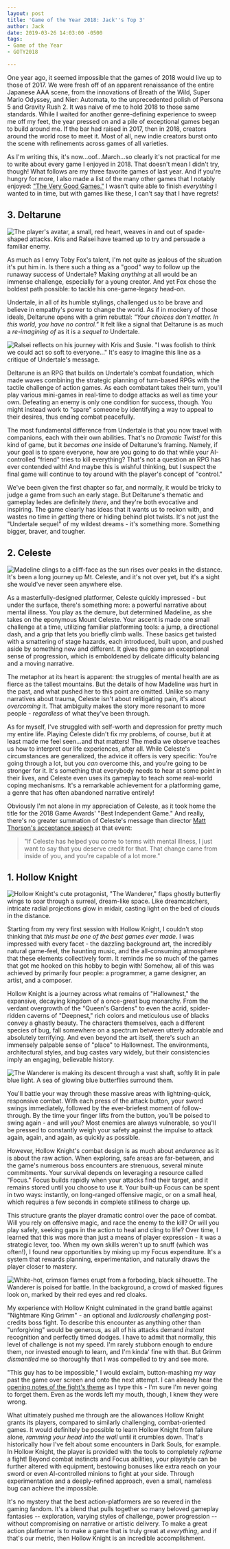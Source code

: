 ```yaml
---
layout: post
title: 'Game of the Year 2018: Jack''s Top 3'
author: Jack
date: 2019-03-26 14:03:00 -0500
tags:
- Game of the Year
- GOTY2018

---
```

One year ago, it seemed impossible that the games of 2018 would live up to those of 2017. We were fresh off of an apparent renaissance of the entire Japanese AAA scene, from the innovations of Breath of the Wild, Super Mario Odyssey, and Nier: Automata, to the unprecedented polish of Persona 5 and Gravity Rush 2. It was naive of me to hold 2018 to those same standards. While I waited for another genre-defining experience to sweep me off my feet, the year pressed on and a pile of exceptional games began to build around me. If the bar had raised in 2017, then in 2018, creators around the world rose to meet it. Most of all, new indie creators burst onto the scene with refinements across games of all varieties.

As I'm writing this, it's now...oof...March...so clearly it's not practical for me to write about every game I enjoyed in 2018. That doesn't mean I didn't try, though! What follows are my three favorite games of last year. And if you're hungry for more, I also made a list of the many other games that I notably enjoyed: ["The Very Good Games."](/2019/02/14/goty-2018-very-good-games.html) I wasn't quite able to finish _everything_ I wanted to in time, but with games like these, I can't say that I have regrets!

## 3. Deltarune

![The player's avatar, a small, red heart, weaves in and out of spade-shaped attacks. Kris and Ralsei have teamed up to try and persuade a familiar enemy.](https://res.cloudinary.com/levelplusone/image/upload/v1553660206/deltarune-combat_oymmin.jpg#full)

As much as I envy Toby Fox's talent, I'm not quite as jealous of the situation it's put him in. Is there such a thing as a "good" way to follow up the runaway success of Undertale? Making _anything_ at all would be an immense challenge, especially for a young creator. And yet Fox chose the boldest path possible: to tackle his one-game-legacy head-on.

Undertale, in all of its humble stylings, challenged us to be brave and believe in empathy's power to change the world. As if in mockery of those ideals, Deltarune opens with a grim rebuttal: _"Your choices don't matter. In this world, you have no control."_ It felt like a signal that Deltarune is as much a _re-imagining of_ as it is a _sequel to_ Undertale.

![Ralsei reflects on his journey with Kris and Susie. "I was foolish to think we could act so soft to everyone..." It's easy to imagine this line as a critique of Undertale's message.](https://res.cloudinary.com/levelplusone/image/upload/v1553660207/deltarune-kindness_xqe22i.jpg#full)

Deltarune is an RPG that builds on Undertale's combat foundation, which made waves combining the strategic planning of turn-based RPGs with the tactile challenge of action games. As each combatant takes their turn, you'll play various mini-games in real-time to dodge attacks as well as time your own. Defeating an enemy is only one condition for success, though. You might instead work to "spare" someone by identifying a way to appeal to their desires, thus ending combat peacefully.

The most fundamental difference from Undertale is that you now travel with companions, each with their own abilities. That's no _Dramatic Twist!_ for this kind of game, but it _becomes one_ inside of Deltarune's framing. Namely, if your goal is to spare everyone, how are you going to do that while your AI-controlled "friend" tries to kill everything? That's not a question an RPG has ever contended with! And maybe this is wishful thinking, but I suspect the final game will continue to toy around with the player's concept of "control."

We've been given the first chapter so far, and normally, it would be tricky to judge a game from such an early stage. But Deltarune's thematic and gameplay ledes are definitely _there_, and they're both evocative and inspiring. The game clearly has ideas that it wants us to reckon with, and wastes no time in _getting_ there or hiding behind plot twists. It's not just the "Undertale sequel" of my wildest dreams - it's something more. Something bigger, braver, and tougher.

## 2. Celeste

![Madeline clings to a cliff-face as the sun rises over peaks in the distance. It's been a long journey up Mt. Celeste, and it's not over yet, but it's a sight she would've never seen anywhere else.](https://res.cloudinary.com/levelplusone/image/upload/v1553660206/celeste-summit_x5tiwq.jpg#full)

As a masterfully-designed platformer, Celeste quickly impressed - but under the surface, there's something more: a powerful narrative about mental illness. You play as the demure, but determined Madeline, as she takes on the eponymous Mount Celeste. Your ascent is made one small challenge at a time, utilizing familiar platforming tools: a jump, a directional dash, and a grip that lets you briefly climb walls. These basics get twisted with a smattering of stage hazards, each introduced, built upon, and pushed aside by something new and different. It gives the game an exceptional sense of progression, which is emboldened by delicate difficulty balancing and a moving narrative.

The metaphor at its heart is apparent: the struggles of mental health are as fierce as the tallest mountains. But the details of how Madeline was hurt in the past, and what pushed her to this point are omitted. Unlike so many narratives about trauma, Celeste isn't about relitigating pain, it's about _overcoming_ it. That ambiguity makes the story more resonant to more people - _regardless_ of what they've been through.

As for myself, I've struggled with self-worth and depression for pretty much my entire life. Playing Celeste didn't fix my problems, of course, but it at least made me feel seen...and that matters! The media we observe teaches us how to interpret our life experiences, after all. While Celeste's circumstances are generalized, the advice it offers is very specific: You're going through a lot, but you _can_ overcome this, and you're going to be stronger for it. It's something that everybody needs to hear at some point in their lives, and Celeste even uses its gameplay to teach some real-world coping mechanisms. It's a remarkable achievement for a platforming game, a genre that has often abandoned narrative entirely!

Obviously I'm not alone in my appreciation of Celeste, as it took home the title for the 2018 Game Awards' "Best Independent Game." And really, there's no greater summation of Celeste's message than director [Matt Thorson's acceptance speech](https://www.youtube.com/watch?v=KIplyc8Jfbk) at that event:

> "If Celeste has helped you come to terms with mental illness, I just want to say that you deserve credit for that. That change came from inside of you, and you're capable of a lot more."

## 1. Hollow Knight

![Hollow Knight's cute protagonist, "The Wanderer," flaps ghostly butterfly wings to soar through a surreal, dream-like space. Like dreamcatchers, intricate radial projections glow in midair, casting light on the bed of clouds in the distance.](https://res.cloudinary.com/levelplusone/image/upload/v1553660206/hollowknight-dreams_jmawrx.jpg#full)

Starting from my very first session with Hollow Knight, I couldn't stop thinking that _this must be one of the best games ever made_. I was impressed with every facet - the dazzling background art, the incredibly natural game-feel, the haunting music, and the all-consuming atmosphere that these elements collectively form. It reminds me so much of the games that got me hooked on this hobby to begin with! Somehow, all of this was achieved by primarily four people: a programmer, a game designer, an artist, and a composer.

Hollow Knight is a journey across what remains of "Hallownest," the expansive, decaying kingdom of a once-great bug monarchy.  From the verdant overgrowth of the "Queen's Gardens" to even the acrid, spider-ridden caverns of "Deepnest," rich colors and meticulous use of blacks convey a ghastly beauty. The characters themselves, each a different species of bug, fall somewhere on a spectrum between utterly adorable and absolutely terrifying. And even beyond the art itself, there's such an immensely palpable sense of "place" to Hallownest. The environments, architectural styles, and bug castes vary widely, but their consistencies imply an engaging, believable history.

![The Wanderer is making its descent through a vast shaft, softly lit in pale blue light. A sea of glowing blue butterflies surround them.](https://res.cloudinary.com/levelplusone/image/upload/v1553660207/hollowknight-scenery_cx0guo.jpg#full)

You'll battle your way through these massive areas with lightning-quick, responsive combat. With each press of the attack button, your sword swings immediately, followed by the ever-briefest moment of follow-through. By the time your finger lifts from the button, you'll be poised to swing again - and will you? Most enemies are always vulnerable, so you'll be pressed to constantly weigh your safety against the impulse to attack again, again, and again, as quickly as possible.

However, Hollow Knight's combat design is as much about _endurance_ as it is about the raw action. When exploring, safe areas are far-between, and the game's numerous boss encounters are strenuous, several minute commitments. Your survival depends on leveraging a resource called "Focus." Focus builds rapidly when your attacks find their target, and it remains stored until you choose to use it. Your built-up Focus can be spent in two ways: instantly, on long-ranged offensive magic, or on a small heal, which requires a few seconds in complete stillness to charge up.

This structure grants the player dramatic control over the pace of combat. Will you rely on offensive magic, and race the enemy to the kill? Or will you play safely, seeking gaps in the action to heal and cling to life? Over time, I learned that this was more than just a means of player expression - it was a strategic lever, too. When my own skills weren't up to snuff (which was often!), I found new opportunities by mixing up my Focus expenditure. It's a system that rewards planning, experimentation, and naturally draws the player closer to mastery.

![White-hot, crimson flames erupt from a forboding, black silhouette. The Wanderer is poised for battle. In the background, a crowd of masked figures look on, marked by their red eyes and red cloaks.](https://res.cloudinary.com/levelplusone/image/upload/v1553660207/hollowknight-grimm_u0hhsc.jpg#full)

My experience with Hollow Knight culminated in the grand battle against "Nightmare King Grimm" - an optional and _ludicrously challenging_ post-credits boss fight. To describe this encounter as anything other than "unforgiving" would be generous, as all of his attacks demand _instant_ recognition and perfectly timed dodges. I have to admit that normally, this level of challenge is not my speed. I'm rarely stubborn enough to endure them, nor invested enough to learn, and I'm kinda' fine with that. But Grimm _dismantled_ me so thoroughly that I was compelled to try and see more.

"This guy has to be impossible," I would exclaim, button-mashing my way past the game over screen and onto the next attempt. I can already hear the [opening notes of the fight's theme](https://christopherlarkin.bandcamp.com/track/nightmare-king) as I type this - I'm sure I'm never going to forget them. Even as the words left my mouth, though, I knew they were wrong.

What ultimately pushed me through are the allowances Hollow Knight grants its players, compared to similarly challenging, combat-oriented games. It would definitely be possible to learn Hollow Knight from failure alone, _ramming your head into the wall_ until it crumbles down. That's historically how I've felt about some encounters in Dark Souls, for example. In Hollow Knight, the player is provided with the tools to completely _reframe_ a fight! Beyond combat instincts and Focus abilities, your playstyle can be further altered with equipment, bestowing bonuses like extra reach on your sword or even AI-controlled minions to fight at your side. Through experimentation and a deeply-refined approach, even a small, nameless bug can achieve the impossible.

It's no mystery that the best action-platformers are so revered in the gaming fandom. It's a blend that pulls together so many beloved gameplay fantasies -- exploration, varying styles of challenge, power progression -- without compromising on narrative or artistic delivery. To make a great action platformer is to make a game that is truly great at _everything_, and if that's our metric, then Hollow Knight is an incredible accomplishment.